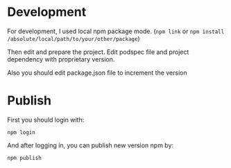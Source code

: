 # Development

For development, I used local npm package mode. (`npm link` or `npm install /absolute/local/path/to/your/other/package`)

Then edit and prepare the project. Edit podspec file and project dependency with proprietary version.

Also you should edit package.json file to increment the version

# Publish

First you should login with:

```
npm login
```

And after logging in, you can publish new version npm by:

```
npm publish
```